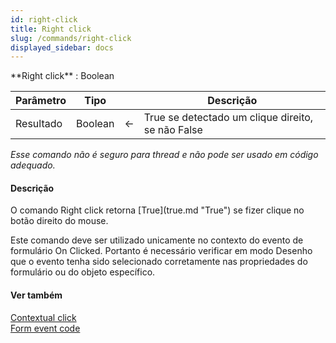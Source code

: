 ```yaml
---
id: right-click
title: Right click
slug: /commands/right-click
displayed_sidebar: docs
---
```


<!--REF #_command_.Right click.Syntax-->**Right click**  : Boolean<!-- END REF-->
<!--REF #_command_.Right click.Params-->
| Parâmetro | Tipo |  | Descrição |
| --- | --- | --- | --- |
| Resultado | Boolean | &#8592; | True se detectado um clique direito, se não False |

<!-- END REF-->

*Esse comando não é seguro para thread e não pode ser usado em código adequado.*


#### Descrição 

<!--REF #_command_.Right click.Summary-->O comando Right click retorna [True](true.md "True") se fizer clique no botão direito do mouse.<!-- END REF-->

Este comando deve ser utilizado unicamente no contexto do evento de formulário On Clicked. Portanto é necessário verificar em modo Desenho que o evento tenha sido selecionado corretamente nas propriedades do formulário ou do objeto específico.

#### Ver também 

[Contextual click](contextual-click.md)  
[Form event code](form-event-code.md)  